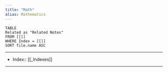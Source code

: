 ```yaml
---
title: "Math"
alias: Mathematics
---
```


```dataview
TABLE
Related as "Related Notes"
FROM [[]]
WHERE Index = [[]]
SORT file.name ASC
```

---
- Index:: [[_Indexes]] 
---
